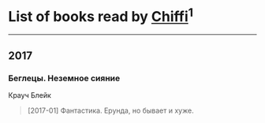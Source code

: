 # List of books read by [Chiffi](https://plus.google.com/105831994080785626680)<sup>1</sup>
---

## 2017

### Беглецы. Неземное сияние
Крауч Блейк
> [2017-01] Фантастика.  Ерунда, но бывает и хуже.



